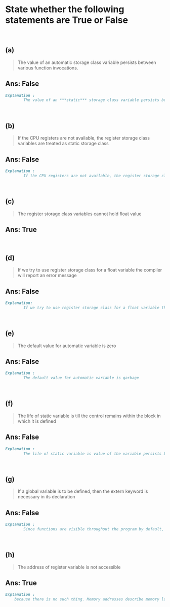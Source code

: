 # State whether the following statements are True or False

&nbsp;

## (a)

> The value of an automatic storage class variable persists between various function invocations.

## Ans: False

```md
Explanation :
        The value of an ***static*** storage class variable persists between various function invocations.
```

&nbsp;

## (b)

> If the CPU registers are not available, the register storage class variables are treated as static storage class

## Ans: False

```md
Explanation :
        If the CPU registers are not available, the register storage class variables are treated as ***Automatic*** storage class
```

&nbsp;

## (c)

> The register storage class variables cannot hold float value

## Ans: True

&nbsp;

## (d)

> If we try to use register storage class for a float variable the compiler will report an error message

## Ans: False

```md
Explanation:
        If we try to use register storage class for a float variable the compiler ***won't*** report an error message. ***The compiler will treat this as Automatic storage class variable.***
```

&nbsp;

## (e)

> The default value for automatic variable is zero

## Ans: False

```md
Explanation :
        The default value for automatic variable is garbage
```

&nbsp;

## (f)

> The life of static variable is till the control remains within the block in which it is defined

## Ans: False

```md
Explanation :
        The life of static variable is value of the variable persists between different function calls
```

&nbsp;

## (g)

> If a global variable is to be defined, then the extern keyword is necessary in its declaration

## Ans: False

```md
Explanation :
        Since functions are visible throughout the program by default, the use of extern is not needed in function declarations or definitions. When extern is used with a variable, it's only declared, not defined.

```

&nbsp;

## (h)

> The address of register variable is not accessible

## Ans: True

```md
Explanation :
    because there is no such thing. Memory addresses describe memory locations.
```
